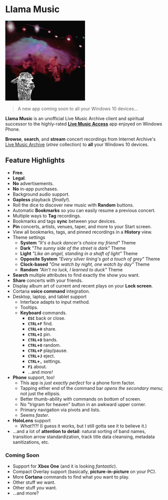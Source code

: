 # Llama Music

[![Llama Music](/img/store-lma-252x252.png#right)][link-store-lma]

> A new app coming soon to all your Windows 10 devices...

**Llama Music** is an unofficial Live Music Archive client and spiritual
successor to the highly-rated [**Live Music Access**](../live-music-access/index.md) app enjoyed on Windows
Phone.

**Browse**, **search**, and **stream** concert recordings from Internet Archive's [Live
Music Archive][link-etree] (_etree_ collection) to **all** your Windows 10 devices.

## Feature Highlights

- **Free**.
- **Legal**.
- **No** advertisements.
- **No** in-app purchases.
- Background audio support.
- **Gapless** playback (_finally!_).
- Roll the dice to discover new music with **Random** buttons.
- Automatic **Bookmarks** so you can easily resume a previous concert.
- Multiple ways to **Tag** recordings.
- Bookmarks and tags **sync** between your devices.
- **Pin** concerts, artists, venues, taper, and more to your Start screen.
- View all bookmarks, tags, and pinned recordings in a **History** view.
- Theme settings
  - **System** _"It's a buck dancer's choice my friend"_ Theme
  - **Dark** _"The sunny side of the street is dark"_ Theme
  - **Light** _"Like an angel, standing in a shaft of light"_ Theme
  - **Opposite System** _"Every silver lining's got a touch of grey"_ Theme
  - **Clock-based**  _"One watch by night, one watch by day"_ Theme
  - **Random** _"Ain't no luck, I learned to duck"_ Theme
- **Search** multiple attributes to find exactly the show you want.
- **Share** concerts with your friends.
- Display album art of current and recent plays on your **Lock screen**.
- Cortana **voice command** integration.
- Desktop, laptop, and tablet support
  - Interface adapts to input method.
  - Tooltips.
  - **Keyboard** commands.
    - **`ESC`** back or close.
    - **`CTRL`+`F`** find.
    - **`CTRL`+`H`** share.
    - **`CTRL`+`I`** pin.
    - **`CTRL`+`D`** bands.
    - **`CTRL`+`O`** random.
    - **`CTRL`+`P`** play/pause.
    - **`CTRL`+`J`** eject.
    - **`CTRL`+`,`** settings.
    - **`F1`** about.
    - ...and _more!_
- **Phone** support, too!
  - This app is _just exactly perfect_ for a phone form factor.
  - Tapping either end of the command bar _opens the secondary menu_; not just the ellipsis.
  - Better thumb-ability with commands on _bottom_ of screen.
  - No "trigram for heaven" button in an awkward upper corner.
  - Primary navigation via pivots and lists.
  - Seems _faster_.
- **HoloLens** support
  - _What?!?!_ (I guess it works, but I still gotta see it to believe it.)
- ...and a lot of **attention to detail**: natural sorting of band names,
  transition arrow standardization, track title data cleansing, metadata
  sanitizations, etc.

### Coming Soon

- Support for **Xbox One** (and it is looking _fantastic_).
- Compact Overlay support (basically, **picture-in-picture** on your PC).
- More **Cortana** commands to find what you want to play.
- Other stuff _we_ want.
- Other stuff _you_ want.
- ...and more?

[link-etree]: https://archive.org/details/etree/
[link-store-lma]: https://www.microsoft.com/store/apps/9WZDNCRDCNJT
[link-store-lma-legacy]: https://www.microsoft.com/store/apps/9WZDNCRDCNJX
